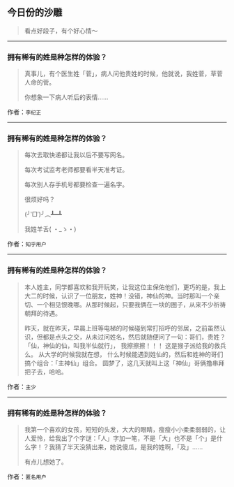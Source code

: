 ## 今日份的沙雕

> 看点好段子，有个好心情～


 
---

### 拥有稀有的姓是种怎样的体验？

> 真事儿，有个医生姓「菅」，病人问他贵姓的时候，他就说，我姓菅，草菅人命的菅。
> 
> 你想象一下病人听后的表情……


作者：`李纪正`

---

### 拥有稀有的姓是种怎样的体验？

> 每次去取快递都让我以后不要写网名。
> 
> 每次考试监考老师都要看半天准考证。
> 
> 每次别人存手机号都要检查一遍名字。
> 
> 很烦好吗？
> 
> (╯‵□′)╯︵┻━┻
> 
> 我姓羊舌( ・_ゝ・)


作者：`知乎用户`

---

### 拥有稀有的姓是种怎样的体验？

> 本人姓主，同学都喜欢和我开玩笑，让我这位主保佑他们，更巧的是，我上大二的时候，认识了一位朋友，姓神！没错，神仙的神。当时那叫一个亲切、一个相见恨晚哪。从那时候起，只要我俩在一块的圈子，从来不少祈祷朝拜的待遇。
> 
> 昨天，就在昨天，早晨上班等电梯的时候碰到常打招呼的邻居，之前虽然认识，但都是点头之交，从未过问姓名，然后就随便问了一句：哥们，贵姓？ 「仙，神仙的仙，叫我半仙就行」， 我擦擦擦！！！ 这是猴子派给我的救兵么。 从大学的时候我就在想， 什么时候能遇到姓仙的，然后和姓神的哥们搞个组合：「主神仙」组合。 圆梦了，这几天就叫上这「神仙」哥俩撸串拜把子去，哈哈。


作者：`主少`

---

### 拥有稀有的姓是种怎样的体验？

> 我第一个喜欢的女孩，短短的头发，大大的眼睛，瘦瘦小小柔柔弱弱的，让人爱怜，给我出了个字谜：「人」字加一笔，不是「大」也不是「个」是什么字！？我猜了半天没猜出来，她说傻瓜，是我的姓啊，「及」……
> 
> 有点儿想她了。


作者：`匿名用户`